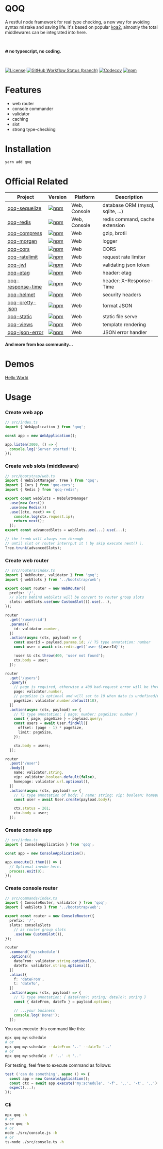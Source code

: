 # QOQ

A restful node framework for real type checking, a new way for avoiding syntax mistake and saving life. It's based on popular [koa2](https://github.com/koajs/koa), almostly the total middlewares can be integrated into here.

<br>

**🔥 no typescript, no coding.**

<br>

[![License](https://img.shields.io/github/license/qoq-ts/qoq)](https://github.com/qoq-ts/qoq/blob/master/LICENSE)
[![GitHub Workflow Status (branch)](https://img.shields.io/github/workflow/status/qoq-ts/qoq/CI/master)](https://github.com/qoq-ts/qoq/actions)
[![Codecov](https://img.shields.io/codecov/c/github/qoq-ts/qoq)](https://codecov.io/gh/qoq-ts/qoq)
[![npm](https://img.shields.io/npm/v/qoq)](https://www.npmjs.com/package/qoq)

# Features

- web router
- console commander
- validator
- caching
- slot
- strong type-checking

# Installation

```bash
yarn add qoq
```

# Official Related

| Project                                                          | Version                                                                                                   | Platform     | Description                       |
| ---------------------------------------------------------------- | --------------------------------------------------------------------------------------------------------- | ------------ | --------------------------------- |
| [qoq-sequelize](https://github.com/qoq-ts/qoq-sequelize)         | [![npm](https://img.shields.io/npm/v/qoq-sequelize)](https://www.npmjs.com/package/qoq-sequelize)         | Web, Console | database ORM (mysql, sqlite, ...) |
| [qoq-redis](https://github.com/qoq-ts/qoq-redis)                 | [![npm](https://img.shields.io/npm/v/qoq-redis)](https://www.npmjs.com/package/qoq-redis)                 | Web, Console | redis command, cache extension    |
| [qoq-compress](https://github.com/qoq-ts/qoq-compress)           | [![npm](https://img.shields.io/npm/v/qoq-compress)](https://www.npmjs.com/package/qoq-compress)           | Web          | gzip, brotli                      |
| [qoq-morgan](https://github.com/qoq-ts/qoq-morgan)               | [![npm](https://img.shields.io/npm/v/qoq-morgan)](https://www.npmjs.com/package/qoq-morgan)               | Web          | logger                            |
| [qoq-cors](https://github.com/qoq-ts/qoq-cors)                   | [![npm](https://img.shields.io/npm/v/qoq-cors)](https://www.npmjs.com/package/qoq-cors)                   | Web          | CORS                              |
| [qoq-ratelimit](https://github.com/qoq-ts/qoq-ratelimit)         | [![npm](https://img.shields.io/npm/v/qoq-ratelimit)](https://www.npmjs.com/package/qoq-ratelimit)         | Web          | request rate limiter              |
| [qoq-jwt](https://github.com/qoq-ts/qoq-jwt)                     | [![npm](https://img.shields.io/npm/v/qoq-jwt)](https://www.npmjs.com/package/qoq-jwt)                     | Web          | validating json token             |
| [qoq-etag](https://github.com/qoq-ts/qoq-etag)                   | [![npm](https://img.shields.io/npm/v/qoq-etag)](https://www.npmjs.com/package/qoq-etag)                   | Web          | header: etag                      |
| [qoq-response-time](https://github.com/qoq-ts/qoq-response-time) | [![npm](https://img.shields.io/npm/v/qoq-response-time)](https://www.npmjs.com/package/qoq-response-time) | Web          | header: X-Response-Time           |
| [qoq-helmet](https://github.com/qoq-ts/qoq-helmet)               | [![npm](https://img.shields.io/npm/v/qoq-helmet)](https://www.npmjs.com/package/qoq-helmet)               | Web          | security headers                  |
| [qoq-pretty-json](https://github.com/qoq-ts/qoq-pretty-json)     | [![npm](https://img.shields.io/npm/v/qoq-pretty-json)](https://www.npmjs.com/package/qoq-pretty-json)     | Web          | format JSON                       |
| [qoq-static](https://github.com/qoq-ts/qoq-static)               | [![npm](https://img.shields.io/npm/v/qoq-static)](https://www.npmjs.com/package/qoq-static)               | Web          | static file serve                 |
| [qoq-views](https://github.com/qoq-ts/qoq-views)                 | [![npm](https://img.shields.io/npm/v/qoq-views)](https://www.npmjs.com/package/qoq-views)                 | Web          | template rendering                |
| [qoq-json-error](https://github.com/qoq-ts/qoq-json-error)       | [![npm](https://img.shields.io/npm/v/qoq-json-error)](https://www.npmjs.com/package/qoq-json-error)       | Web          | JSON error handler                |

**And more from koa community...**

# Demos

[Hello World](https://github.com/qoq-ts/demo-qoq-hello-world)

# Usage

### Create web app

```typescript
// src/index.ts
import { WebApplication } from 'qoq';

const app = new WebApplication();

app.listen(3000, () => {
  console.log('Server started!');
});
```

### Create web slots (middleware)

```typescript
// src/bootstrap/web.ts
import { WebSlotManager, Tree } from 'qoq';
import { Cors } from 'qoq-cors';
import { Redis } from 'qoq-redis';

export const webSlots = WebslotManager
  .use(new Cors())
  .use(new Redis())
  .use((ctx, next) => {
    console.log(ctx.request.ip);
    return next();
  });
export const advancedSlots = webSlots.use(...).use(...);

// the trunk will always run through
// until slot or router interrput it ( by skip execute next() ).
Tree.trunk(advancedSlots);
```

### Create web router

```typescript
// src/routers/index.ts
import { WebRouter, validator } from 'qoq';
import { webSlots } from '../bootstrap/web';

export const router = new WebRouter({
  prefix: '/',
  // slots behind webSlots will be convert to router group slots
  slots: webSlots.use(new CustomSlot()).use(...),
});

router
  .get('/user/:id')
  .params({
    id: validator.number,
  })
  .action(async (ctx, payload) => {
    const userId = payload.params.id; // TS type annotation: number
    const user = await ctx.redis.get(`user-${userId}`);

    !user && ctx.throw(400, 'user not found');
    ctx.body = user;
  });

router
  .get('/users')
  .query({
    // page is required, otherwise a 400 bad-request error will be thrown.
    page: validator.number,
    // pageSize is optional and will set to 10 when data is undefined/null.
    pageSize: validator.number.default(10),
  })
  .action(async (ctx, payload) => {
    // TS type annotation: { page: number; pageSize: number }
    const { page, pageSize } = payload.query;
    const users = await User.findAll({
      offset: (page - 1) * pageSize,
      limit: pageSize,
    });

    ctx.body = users;
  });

router
  .post('/user')
  .body({
    name: validator.string,
    vip: validator.boolean.default(false),
    homepage: validator.url.optional(),
  })
  .action(async (ctx, payload) => {
    // TS type annotation of body: { name: string; vip: boolean; homepage?: string }
    const user = await User.create(payload.body);

    ctx.status = 201;
    ctx.body = user;
  });
```

### Create console app

```typescript
// src/index.ts
import { ConsoleApplication } from 'qoq';

const app = new ConsoleApplication();

app.execute().then(() => {
  // Optional invoke here.
  process.exit(0);
});
```

### Create console router

```typescript
// src/commands/index.ts
import { ConsoleRouter, validator } from 'qoq';
import { webSlots } from '../bootstrap/web';

export const router = new ConsoleRouter({
  prefix: '/',
  slots: consoleSlots
    // as router group slots
    .use(new CustomSlot()),
});

router
  .command('my:schedule')
  .options({
    dateFrom: validator.string.optional(),
    dateTo: validator.string.optional(),
  })
  .alias({
    f: 'dateFrom',
    t: 'dateTo',
  })
  .action(async (ctx, payload) => {
    // TS type annotation: { dateFrom?: string; dateTo?: string }
    const { dateFrom, dateTo } = payload.options;

    // ...your business
    console.log('Done!');
  });
```

You can execute this command like this:

```bash
npx qoq my:schedule
# or
npx qoq my:schedule --dateFrom '..' --dateTo '..'
# or
npx qoq my:schedule -f '..' -t '..'
```

For testing, feel free to execute command as follows:

```typescript
test ('can do something', async () => {
  const app = new ConsoleApplication();
  const ctx = await app.execute('my:schedule', '-f', '..', '-t', '..');
  expect(...);
});
```

### Cli

```bash
npx qoq -h
# or
yarn qoq -h
# or
node ./src/console.js -h
# or
ts-node ./src/console.ts -h
```

